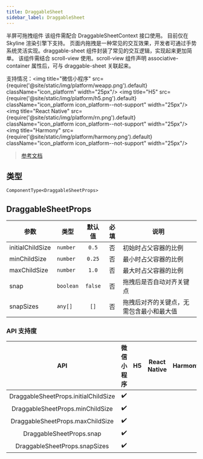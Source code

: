 ```yaml
---
title: DraggableSheet
sidebar_label: DraggableSheet
---
```


半屏可拖拽组件
该组件需配合 DraggableSheetContext 接口使用。 目前仅在 Skyline 渲染引擎下支持。
页面内拖拽是一种常见的交互效果，开发者可通过手势系统灵活实现。draggable-sheet 组件封装了常见的交互逻辑，实现起来更加简单。
该组件需结合 scroll-view 使用。scroll-view 组件声明 associative-container 属性后，可与 draggable-sheet 关联起来。

支持情况：<img title="微信小程序" src={require('@site/static/img/platform/weapp.png').default} className="icon_platform" width="25px"/> <img title="H5" src={require('@site/static/img/platform/h5.png').default} className="icon_platform icon_platform--not-support" width="25px"/> <img title="React Native" src={require('@site/static/img/platform/rn.png').default} className="icon_platform icon_platform--not-support" width="25px"/> <img title="Harmony" src={require('@site/static/img/platform/harmony.png').default} className="icon_platform icon_platform--not-support" width="25px"/>

> [参考文档](https://developers.weixin.qq.com/miniprogram/dev/component/draggable-sheet.html)

## 类型

```tsx
ComponentType<DraggableSheetProps>
```

## DraggableSheetProps

| 参数 | 类型 | 默认值 | 必填 | 说明 |
| --- | --- | :---: | :---: | --- |
| initialChildSize | `number` | `0.5` | 否 | 初始时占父容器的比例 |
| minChildSize | `number` | `0.25` | 否 | 最小时占父容器的比例 |
| maxChildSize | `number` | `1.0` | 否 | 最大时占父容器的比例 |
| snap | `boolean` | `false` | 否 | 拖拽后是否自动对齐关键点 |
| snapSizes | `any[]` | `[]` | 否 | 拖拽后对齐的关键点，无需包含最小和最大值 |

### API 支持度

| API | 微信小程序 | H5 | React Native | Harmony |
| :---: | :---: | :---: | :---: | :---: |
| DraggableSheetProps.initialChildSize | ✔️ |  |  |  |
| DraggableSheetProps.minChildSize | ✔️ |  |  |  |
| DraggableSheetProps.maxChildSize | ✔️ |  |  |  |
| DraggableSheetProps.snap | ✔️ |  |  |  |
| DraggableSheetProps.snapSizes | ✔️ |  |  |  |
